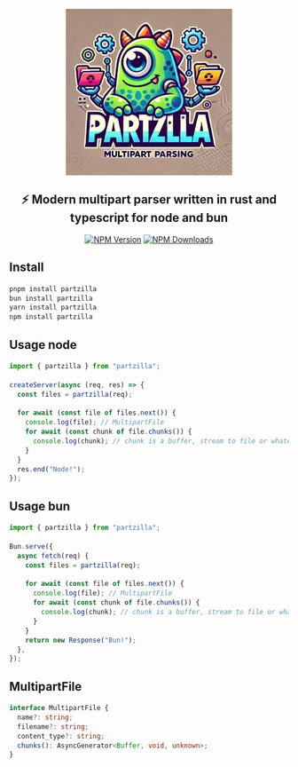 <p background="rgb(57, 59, 58)" align="center">
  <img align="center" height="300" src="https://raw.githubusercontent.com/mtsewrs/partzilla/refs/heads/master/assets/partzilla.webp" />
</p>

<h2 align="center">⚡️ Modern multipart parser written in rust and typescript for node and bun</h2>
<p align="center">
  <a href="https://www.npmjs.com/~partzilla" target="_blank"><img src="https://img.shields.io/npm/v/partzilla.svg" alt="NPM Version" /></a>
  <a href="https://www.npmjs.com/~partzilla" target="_blank"><img src="https://img.shields.io/npm/dm/partzilla.svg" alt="NPM Downloads" /></a>
</p>

## Install

```bash
pnpm install partzilla
bun install partzilla
yarn install partzilla
npm install partzilla
```

## Usage node

```typescript
import { partzilla } from "partzilla";

createServer(async (req, res) => {
  const files = partzilla(req);

  for await (const file of files.next()) {
    console.log(file); // MultipartFile
    for await (const chunk of file.chunks()) {
      console.log(chunk); // chunk is a buffer, stream to file or whatever
    }
  }
  res.end("Node!");
});
```

## Usage bun

```typescript
import { partzilla } from "partzilla";

Bun.serve({
  async fetch(req) {
    const files = partzilla(req);

    for await (const file of files.next()) {
      console.log(file); // MultipartFile
      for await (const chunk of file.chunks()) {
        console.log(chunk); // chunk is a buffer, stream to file or whatever
      }
    }
    return new Response("Bun!");
  },
});
```

## MultipartFile

```typescript
interface MultipartFile {
  name?: string;
  filename?: string;
  content_type?: string;
  chunks(): AsyncGenerator<Buffer, void, unknown>;
}
```
